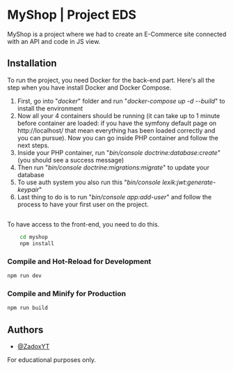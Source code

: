 
# MyShop | Project EDS

MyShop is a project where we had to create an E-Commerce site connected with an API and code in JS view. 


## Installation

To run the project, you need Docker for the back-end part. Here's all the step when you have install Docker and Docker Compose.

1) First, go into "*docker*" folder and run "*docker-compose up -d --build*" to install the environment
2) Now all your 4 containers should be running (it can take up to 1 minute before container are loaded: if you have the symfony default page on http://localhost/ that mean everything has been loaded correctly and you can pursue). Now you can go inside PHP container and follow the next steps.
3) Inside your PHP container, run "*bin/console doctrine:database:create*" (you should see a success message)
4) Then run "*bin/console doctrine:migrations:migrate*" to update your database
5) To use auth system you also run this "*bin/console lexik:jwt:generate-keypair*"
6) Last thing to do is to run "*bin/console app:add-user*" and follow the process to have your first user on the project.

##

To have access to the front-end, you need to do this.

```bash
    cd myshop
    npm install
```

### Compile and Hot-Reload for Development

```sh
npm run dev
```

### Compile and Minify for Production

```sh
npm run build
```

## Authors

- [@ZadoxYT](https://www.github.com/ZadoxYT)

For educational purposes only. 

